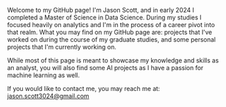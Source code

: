 Welcome to my GitHub page! I'm Jason Scott, and in early 2024 I completed a Master of Science in Data Science. During my studies I focused heavily on analytics and I'm in the process of a career pivot into that realm. What you may find on my GitHub page are: projects that I've
worked on during the course of my graduate studies, and some personal projects that I'm currently working on.
  
While most of this page is meant to showcase my knowledge and skills as an analyst, you will also find some AI projects as I have
a passion for machine learning as well. 

If you would like to contact me, you may reach me at: jason.scott3024@gmail.com

<!---
jasonbscott2024/jasonbscott2024 is a ✨ special ✨ repository because its `README.md` (this file) appears on your GitHub profile.
You can click the Preview link to take a look at your changes.
--->
